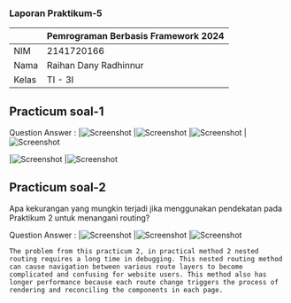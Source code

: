 ### Laporan Praktikum-5

|  | Pemrograman Berbasis Framework 2024 |
|--|--|
| NIM |  2141720166|
| Nama |  Raihan Dany Radhinnur |
| Kelas | TI - 3I |


## Practicum soal-1
Question Answer :
|![Screenshot](assets-report/jawaban-soal1-a.PNG)
|![Screenshot](assets-report/jawaban-soal1-b.PNG)
|![Screenshot](assets-report/jawaban-soal1-c.PNG)
|![Screenshot](assets-report/jawaban-soal1-d.PNG)

|![Screenshot](assets-report/jawaban-soal1-e.PNG)
|![Screenshot](assets-report/jawaban-soal1-f.PNG)


## Practicum soal-2
Apa kekurangan yang mungkin terjadi jika menggunakan pendekatan pada Praktikum 2 untuk menangani routing?

Question Answer : 
|![Screenshot](assets-report/jawaban-soal2-a.PNG)
|![Screenshot](assets-report/jawaban-soal2-b.PNG)
|![Screenshot](assets-report/jawaban-soal2-c.PNG)

    The problem from this practicum 2, in practical method 2 nested routing requires a long time in debugging. This nested routing method can cause navigation between various route layers to become complicated and confusing for website users. This method also has longer performance because each route change triggers the process of rendering and reconciling the components in each page.